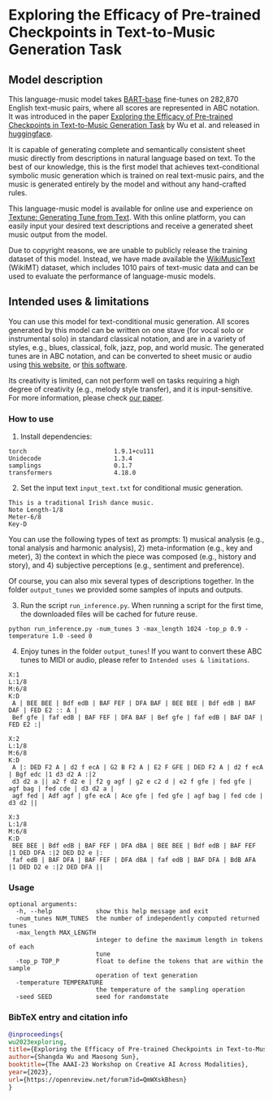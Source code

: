 # Exploring the Efficacy of Pre-trained Checkpoints in Text-to-Music Generation Task

## Model description

This language-music model takes [BART-base](https://huggingface.co/facebook/bart-base) fine-tunes on 282,870 English text-music pairs, where all scores are represented in ABC notation. It was introduced in the paper [Exploring the Efficacy of Pre-trained Checkpoints in Text-to-Music Generation Task](https://arxiv.org/abs/2211.11216) by Wu et al. and released in [huggingface](https://huggingface.co/sander-wood/text-to-music). 

It is capable of generating complete and semantically consistent sheet music directly from descriptions in natural language based on text. To the best of our knowledge, this is the first model that achieves text-conditional symbolic music generation which is trained on real text-music pairs, and the music is generated entirely by the model and without any hand-crafted rules.

This language-music model is available for online use and experience on [Textune: Generating Tune from Text](https://huggingface.co/spaces/sander-wood/text-to-music). With this online platform, you can easily input your desired text descriptions and receive a generated sheet music output from the model.

Due to copyright reasons, we are unable to publicly release the training dataset of this model. Instead, we have made available the [WikiMusicText](https://huggingface.co/datasets/sander-wood/wikimusictext) (WikiMT) dataset, which includes 1010 pairs of text-music data and can be used to evaluate the performance of language-music models.

## Intended uses & limitations

You can use this model for text-conditional music generation. All scores generated by this model can be written on one stave (for vocal solo or instrumental solo) in standard classical notation, and are in a variety of styles, e.g., blues, classical, folk, jazz, pop, and world music. The generated tunes are in ABC notation, and can be converted to sheet music or audio using [this website](https://abc.rectanglered.com/), or [this software](https://easyabc.sourceforge.net/).

Its creativity is limited, can not perform well on tasks requiring a high degree of creativity (e.g., melody style transfer), and it is input-sensitive. For more information, please check [our paper](https://arxiv.org/abs/2211.11216).

### How to use

1. Install dependencies:
```
torch                        1.9.1+cu111
Unidecode                    1.3.4
samplings                    0.1.7
transformers                 4.18.0
```

2. Set the input text `input_text.txt` for conditional music generation. 
```
This is a traditional Irish dance music.
Note Length-1/8
Meter-6/8
Key-D
```
You can use the following types of text as prompts: 1) musical analysis (e.g., tonal analysis and harmonic analysis), 2) meta-information (e.g., key and meter), 3) the context in which the piece was composed (e.g., history and story), and 4) subjective perceptions (e.g., sentiment and preference).

Of course, you can also mix several types of descriptions together. In the folder `output_tunes` we provided some samples of inputs and outputs.
 
3. Run the script `run_inference.py`. When running a script for the first time, the downloaded files will be cached for future reuse.

```
python run_inference.py -num_tunes 3 -max_length 1024 -top_p 0.9 -temperature 1.0 -seed 0
```

4. Enjoy tunes in the folder `output_tunes`! If you want to convert these ABC tunes to MIDI or audio, please refer to `Intended uses & limitations`.
```
X:1
L:1/8
M:6/8
K:D
 A | BEE BEE | Bdf edB | BAF FEF | DFA BAF | BEE BEE | Bdf edB | BAF DAF | FED E2 :: A |
 Bef gfe | faf edB | BAF FEF | DFA BAF | Bef gfe | faf edB | BAF DAF | FED E2 :|

X:2
L:1/8
M:6/8
K:D
 A |: DED F2 A | d2 f ecA | G2 B F2 A | E2 F GFE | DED F2 A | d2 f ecA | Bgf edc |1 d3 d2 A :|2
 d3 d2 a || a2 f d2 e | f2 g agf | g2 e c2 d | e2 f gfe | fed gfe | agf bag | fed cde | d3 d2 a |
 agf fed | Adf agf | gfe ecA | Ace gfe | fed gfe | agf bag | fed cde | d3 d2 ||

X:3
L:1/8
M:6/8
K:D
 BEE BEE | Bdf edB | BAF FEF | DFA dBA | BEE BEE | Bdf edB | BAF FEF |1 DED DFA :|2 DED D2 e |:
 faf edB | BAF DFA | BAF FEF | DFA dBA | faf edB | BAF DFA | BdB AFA |1 DED D2 e :|2 DED DFA ||
```

### Usage
```
optional arguments:
  -h, --help            show this help message and exit
  -num_tunes NUM_TUNES  the number of independently computed returned tunes
  -max_length MAX_LENGTH
                        integer to define the maximum length in tokens of each
                        tune
  -top_p TOP_P          float to define the tokens that are within the sample
                        operation of text generation
  -temperature TEMPERATURE
                        the temperature of the sampling operation
  -seed SEED            seed for randomstate
```

### BibTeX entry and citation info

```bibtex
@inproceedings{
wu2023exploring,
title={Exploring the Efficacy of Pre-trained Checkpoints in Text-to-Music Generation Task}, 
author={Shangda Wu and Maosong Sun},
booktitle={The AAAI-23 Workshop on Creative AI Across Modalities},
year={2023},
url={https://openreview.net/forum?id=QmWXskBhesn}
}

```

